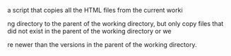 a script that copies all the HTML files from the current worki

ng directory to the parent of the working directory, but only copy files that did not exist in the parent of the working directory or we

re newer than the versions in the parent of the working directory.

